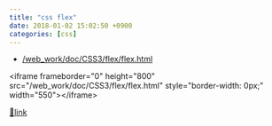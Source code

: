 ```yaml
---
title: "css flex"
date: 2018-01-02 15:02:50 +0900
categories: [css]
---
```


- [/web_work/doc/CSS3/flex/flex.html](/web_work/doc/CSS3/flex/flex.html "/web_work/doc/CSS3/flex/flex.html")

&lt;iframe frameborder="0" height="800" src="/web_work/doc/CSS3/flex/flex.html" style="border-width: 0px;" width="550"&gt;&lt;/iframe&gt;  



[🔗link](http://www.mins01.com/mh/tech/read/1128)